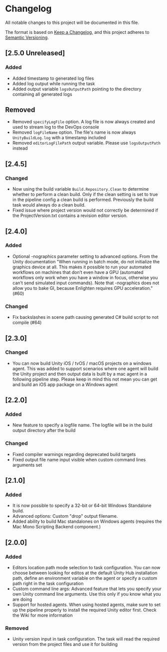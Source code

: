 # Changelog

All notable changes to this project will be documented in this file.

The format is based on [Keep a Changelog](https://keepachangelog.com/en/1.0.0/),
and this project adheres to [Semantic Versioning](https://semver.org/spec/v2.0.0.html).

## [2.5.0 Unreleased]

### Added

- Added timestamp to generated log files
- Added log output while running the task
- Added output variable `logsOutputPath` pointing to the directory containing all generated logs

## Removed

- Removed `specifyLogFile` option. A log file is now always created and used to stream log to the DevOps console
- Removed `logFileName` option. The file's name is now always `UnityBuildLog.log` with a timestamp included
- Removed `editorLogFilePath` output variable. Please use `logsOutputPath` instead

## [2.4.5]

### Changed

- Now using the build variable `Build.Repository.Clean` to determine whether to perform a clean build. Only if the clean setting is set to true in the pipeline config a clean build is performed. Previously the build task would always do a clean build.
- Fixed issue where project version would not correctly be determined if the ProjectVersion.txt contains a revision editor version.

## [2.4.0]

### Added

- Optional -nographics parameter setting to advanced options. From the Unity documentation "When running in batch mode, do not initialize the graphics device at all. This makes it possible to run your automated workflows on machines that don’t even have a GPU (automated workflows only work when you have a window in focus, otherwise you can’t send simulated input commands). Note that -nographics does not allow you to bake GI, because Enlighten requires GPU acceleration." (#60)

### Changed

- Fix backslashes in scene path causing generated C# build script to not compile (#64)

## [2.3.0]

### Changed

- You can now build Unity iOS / tvOS / macOS projects on a windows agent. This was added to support scenarios where one agent will build the Unity project and then output data is built by a mac agent in a following pipeline step. Please keep in mind this not mean you can get and build an iOS app package on a Windows agent

## [2.2.0]

### Added

- New feature to specify a logfile name. The logfile will be in the build output directory after the build

### Changed

- Fixed compiler warnings regarding deprecated build targets
- Fixed output file name input visible when custom command lines arguments set

## [2.1.0]

### Added

- It is now possible to specify a 32-bit or 64-bit Windows Standalone build.
- Advanced options: Custom "drop" output filename.
- Added ability to build Mac standalones on Windows agents (requires the Mac Mono Scripting Backend component.)

## [2.0.0]

### Added

- Editors location path mode selection to task configuration. You can now choose between looking for editos at the default Unity Hub installation path, define an environment variable on the agent or specify a custom path right in the task configuration
- Custom command line args: Advanced feature that lets you specify your own Unity command line arguments. Use this only if you know what you are doing
- Support for hosted agents. When using hosted agents, make sure to set up the pipeline properly to install the required Unity editor first. Check the Wiki for more information

### Removed

- Unity version input in task configuration. The task will read the required version from the project files and use it for building
